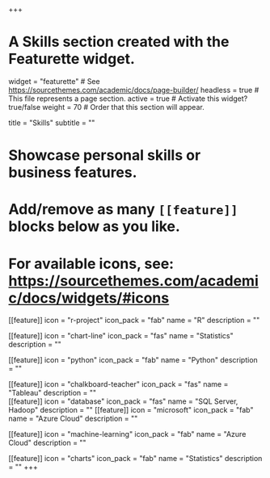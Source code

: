 +++
# A Skills section created with the Featurette widget.
widget = "featurette"  # See https://sourcethemes.com/academic/docs/page-builder/
headless = true  # This file represents a page section.
active = true  # Activate this widget? true/false
weight = 70  # Order that this section will appear.

title = "Skills"
subtitle = ""

# Showcase personal skills or business features.
# 
# Add/remove as many `[[feature]]` blocks below as you like.
# 
# For available icons, see: https://sourcethemes.com/academic/docs/widgets/#icons

[[feature]]
  icon = "r-project"
  icon_pack = "fab"
  name = "R"
  description = ""
  
[[feature]]
  icon = "chart-line"
  icon_pack = "fas"
  name = "Statistics"
  description = ""  
  
[[feature]]
  icon = "python"
  icon_pack = "fab"
  name = "Python"
  description = ""
  
[[feature]]
  icon = "chalkboard-teacher"
  icon_pack = "fas"
  name = "Tableau"
  description = ""  
[[feature]]
  icon = "database"
  icon_pack = "fas"
  name = "SQL Server, Hadoop"
  description = "" 
[[feature]]
  icon = "microsoft"
  icon_pack = "fab"
  name = "Azure Cloud"
  description = "" 

[[feature]]
  icon = "machine-learning"
  icon_pack = "fab"
  name = "Azure Cloud"
  description = ""
  
[[feature]]
  icon = "charts"
  icon_pack = "fab"
  name = "Statistics"
  description = ""
+++
